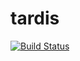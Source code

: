 # tardis

[![Build Status](https://travis-ci.org/bergenkommune/tardis.svg?branch=master)](https://travis-ci.org/bergenkommune/tardis)
